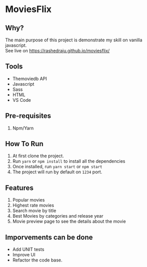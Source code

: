 # MoviesFlix

## Why?

The main purpose of this project is demonstrate my skill on vanilla javascript.<br />
See live on https://rashedraju.github.io/moviesflix/

## Tools

-   Themoviedb API
-   Javascript
-   Sass
-   HTML
-   VS Code

## Pre-requisites

1. Npm/Yarn

## How To Run

1. At first clone the project.
2. Run `yarn` or `npm install` to install all the dependencies
3. Once installed, run `yarn start` or `npm start`
4. The project will run by default on `1234` port.

## Features

1. Popular movies
2. Highest rate movies
3. Search movie by title
4. Best Movies by categories and release year
5. Movie preview page to see the details about the movie

## Imporvements can be done

-   Add UNIT tests
-   Improve UI
-   Refactor the code base.
